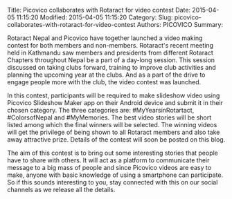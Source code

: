 Title: Picovico collaborates with Rotaract for video contest 
Date: 2015-04-05 11:15:20
Modified: 2015-04-05 11:15:20
Category: 
Slug: picovico-collaborates-with-rotaract-for-video-contest
Authors: PICOVICO
Summary: 

Rotaract Nepal and Picovico have together launched a video making contest for both members and non-members. Rotaract's recent meeting held in Kathmandu saw members and presidents from different Rotaract Chapters throughout Nepal be a part of a day-long session. This session discussed on taking clubs forward, training to improve club activities and planning the upcoming year at the clubs. And as a part of the drive to engage people more with the club, the video contest was launched.

In this contest, participants will be required to make slideshow video using Picovico Slideshow Maker app on their Android device and submit it in their chosen category. The three categories are: #MyYearsinRotartact, #ColorsofNepal and #MyMemories. The best video stories will be short listed among which the final winners will be selected. The winning videos will get the privilege of being shown to all Rotaract members and also take away attractive prize. Details of the contest will soon be posted on this blog.

The aim of this contest is to bring out some interesting stories that people have to share with others. It will act as a platform to communicate their message to a big mass of people and since Picovico videos are easy to make, anyone with basic knowledge of using a smartphone can participate. So if this sounds interesting to you, stay connected with this on our social channels as we release all the details.